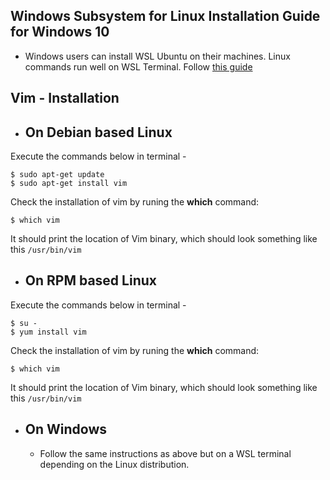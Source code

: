 ## Windows Subsystem for Linux Installation Guide for Windows 10

- Windows users can install WSL Ubuntu on their machines. Linux commands run well on WSL Terminal. Follow [this guide](https://docs.microsoft.com/en-us/windows/wsl/install-win10)

## Vim - Installation

- ## On Debian based Linux 
Execute the commands below in terminal - 

```
$ sudo apt-get update 
$ sudo apt-get install vim
```

Check the installation of vim by runing the **which** command:

```
$ which vim
```

It should print the location of Vim binary, which should look something like this `/usr/bin/vim`

- ## On RPM based Linux
Execute the commands below in terminal - 

```
$ su - 
$ yum install vim
```

Check the installation of vim by runing the **which** command:

```
$ which vim
```

It should print the location of Vim binary, which should look something like this `/usr/bin/vim`

- ## On Windows
  - Follow the same instructions as above but on a WSL terminal depending on the Linux distribution.
